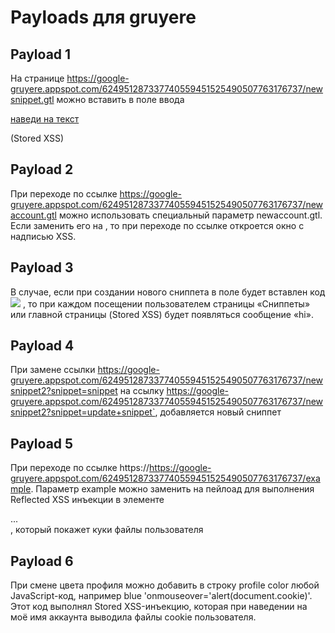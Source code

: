 # Payloads для gruyere

## Payload 1

На странице https://google-gruyere.appspot.com/624951287337740559451525490507763176737/newsnippet.gtl можно вставить в поле ввода <a onmouseover="alert('xss')" href="#"><p>наведи на текст</p></a> (Stored XSS)

## Payload 2

При переходе по ссылке https://google-gruyere.appspot.com/624951287337740559451525490507763176737/newaccount.gtl можно использовать специальный параметр newaccount.gtl. Если заменить его на <script>alert('XSS')</script>, то при переходе по ссылке откроется окно с надписью XSS.

## Payload 3

В случае, если при создании нового сниппета в поле будет вставлен код <img src=1 onerror=alert(hi)> , то при каждом посещении пользователем страницы «Сниппеты» или главной страницы (Stored XSS) будет появляться сообщение «hi».

## Payload 4
При замене ссылки https://google-gruyere.appspot.com/624951287337740559451525490507763176737/newsnippet2?snippet=snippet на ссылку  https://google-gruyere.appspot.com/624951287337740559451525490507763176737/newsnippet2?snippet=update+snippet`, добавляется  новый сниппет

## Payload 5

При переходе по ссылке https://https://google-gruyere.appspot.com/624951287337740559451525490507763176737/example. Параметр example можно заменить на пейлоад <script>alert(document.cookies)</script> для выполнения Reflected XSS инъекции в элементе <div id="search-query-param">...</div>, который покажет куки файлы пользователя

## Payload 6

При смене цвета профиля можно добавить в строку profile color любой JavaScript-код, например blue 'onmouseover='alert(document.cookie)'. Этот код выполнял Stored XSS-инъекцию, которая при наведении на моё имя аккаунта выводила файлы cookie пользователя.

